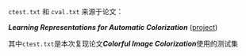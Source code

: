 `ctest.txt` 和 `cval.txt` 来源于论文：

***Learning Representations for Automatic Colorization*** ([project](http://people.cs.uchicago.edu/~larsson/colorization/))

其中`ctest.txt`是本次复现论文***Colorful Image Colorization***使用的测试集